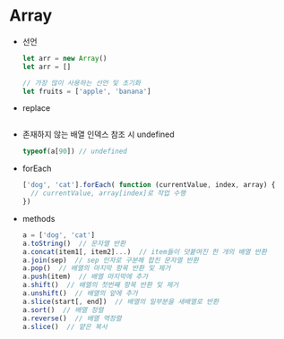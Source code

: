 # Array

- 선언

  ```js
  let arr = new Array()
  let arr = []
  
  // 가장 많이 사용하는 선언 및 초기화
  let fruits = ['apple', 'banana']
  ```

- replace

  ```js
  
  ```

  

- 존재하지 않는 배열 인덱스 참조 시 undefined

  ```js
  typeof(a[90]) // undefined
  ```

- forEach

  ```js
  ['dog', 'cat'].forEach( function (currentValue, index, array) {
    // currentValue, array[index]로 작업 수행
  })
  ```

- methods

  ```js
  a = ['dog', 'cat']
  a.toString()  // 문자열 반환
  a.concat(item1[, item2]...)  // item들이 덧붙여진 한 개의 배열 반환
  a.join(sep)  // sep 인자로 구분해 합친 문자열 반환
  a.pop()  // 배열의 마지막 항목 반환 및 제거
  a.push(item)  // 배열 마지막에 추가
  a.shift()  // 배열의 첫번째 항목 반환 및 제거
  a.unshift()  // 배열의 앞에 추가
  a.slice(start[, end])  // 배열의 일부분을 새배열로 반환
  a.sort()  // 배열 정렬
  a.reverse()  // 배열 역정렬
  a.slice()  // 얕은 복사
  ```

